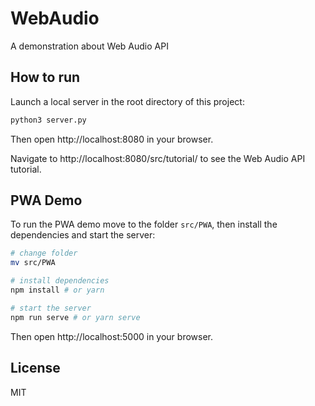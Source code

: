 # WebAudio
A demonstration about Web Audio API

## How to run

Launch a local server in the root directory of this project:

```bash
python3 server.py
```

Then open http://localhost:8080 in your browser.

Navigate to http://localhost:8080/src/tutorial/ to see the Web Audio API tutorial.

## PWA Demo

To run the PWA demo move to the folder `src/PWA`, then install the dependencies and start the server:
    
```bash
# change folder
mv src/PWA

# install dependencies
npm install # or yarn

# start the server
npm run serve # or yarn serve
```

Then open http://localhost:5000 in your browser.


## License

MIT
